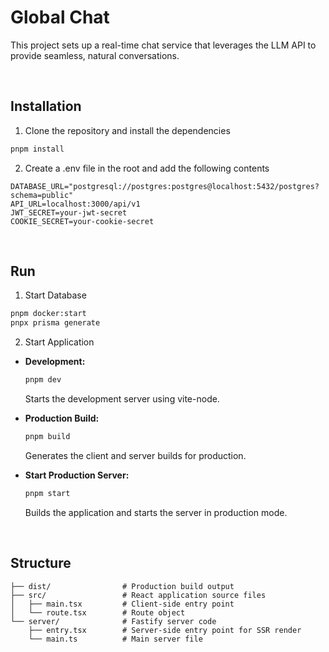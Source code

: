 # Global Chat

This project sets up a real-time chat service that leverages the LLM API to provide seamless, natural conversations.

</br>

## Installation

1. Clone the repository and install the dependencies

```bash
pnpm install
```

2. Create a .env file in the root and add the following contents

```
DATABASE_URL="postgresql://postgres:postgres@localhost:5432/postgres?schema=public"
API_URL=localhost:3000/api/v1
JWT_SECRET=your-jwt-secret
COOKIE_SECRET=your-cookie-secret
```

</br>

## Run

1. Start Database

```sh
pnpm docker:start
pnpx prisma generate
```

2. Start Application

- **Development:**

  ```bash
  pnpm dev
  ```

  Starts the development server using vite-node.

- **Production Build:**

  ```bash
  pnpm build
  ```

  Generates the client and server builds for production.

- **Start Production Server:**

  ```bash
  pnpm start
  ```

  Builds the application and starts the server in production mode.

</br>

## Structure

```
├── dist/                # Production build output
├── src/                 # React application source files
│   ├── main.tsx         # Client-side entry point
│   └── route.tsx        # Route object
└── server/              # Fastify server code
    ├── entry.tsx        # Server-side entry point for SSR render
    └── main.ts          # Main server file
```

</br>
